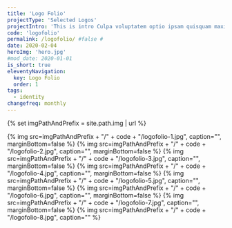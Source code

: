 ```yaml
---
title: 'Logo Folio'
projectType: 'Selected Logos'
projectIntro: 'This is intro Culpa voluptatem optio ipsam quisquam maxime nihil nisi reprehenderit nam labore quo animi, autem adipisci explicabo fugit exercitationem deserunt nobis minima magni tempora eum est aliquid. Reiciendis accusamus nam voluptatum dicta tenetur'
code: 'logofolio'
permalink: /logofolio/ #false #
date: 2020-02-04
heroImg: 'hero.jpg'
#mod_date: 2020-01-01
is_short: true
eleventyNavigation:
  key: Logo Folio
  order: 1
tags: 
  - identity
changefreq: monthly
---
```

{% set imgPathAndPrefix = site.path.img | url %}

{% img src=imgPathAndPrefix + "/" + code + "/logofolio-1.jpg", caption="", marginBottom=false %}
{% img src=imgPathAndPrefix + "/" + code + "/logofolio-2.jpg", caption="", marginBottom=false %}
{% img src=imgPathAndPrefix + "/" + code + "/logofolio-3.jpg", caption="", marginBottom=false %}
{% img src=imgPathAndPrefix + "/" + code + "/logofolio-4.jpg", caption="", marginBottom=false %}
{% img src=imgPathAndPrefix + "/" + code + "/logofolio-5.jpg", caption="", marginBottom=false %}
{% img src=imgPathAndPrefix + "/" + code + "/logofolio-6.jpg", caption="", marginBottom=false %}
{% img src=imgPathAndPrefix + "/" + code + "/logofolio-7.jpg", caption="", marginBottom=false %}
{% img src=imgPathAndPrefix + "/" + code + "/logofolio-8.jpg", caption="" %}